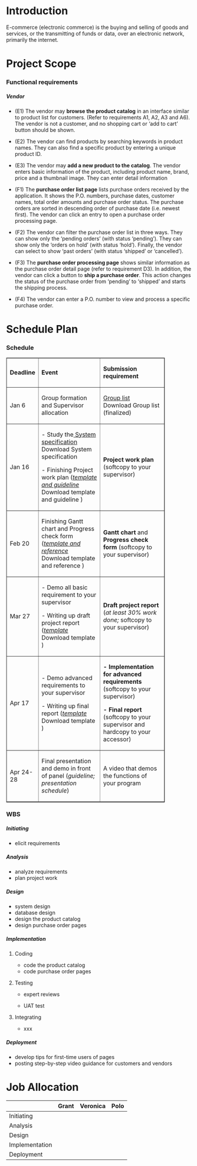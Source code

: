 # Introduction

E-commerce (electronic commerce) is the buying and selling of goods and services, or the transmitting of funds or data, over an electronic network, primarily the internet.



# Project Scope

### Functional requirements

##### Vendor

- (E1) The vendor may **browse the product catalog** in an interface similar to product list for customers. (Refer to requirements A1, A2, A3 and A6). The vendor is not a customer, and no shopping cart or ‘add to cart’ button should be shown.
- (E2) The vendor can find products by searching keywords in product names. They can also find a specific product by entering a unique product ID.
- (E3) The vendor may **add a new product to the catalog**. The vendor enters basic information of the product, including product name, brand, price and a thumbnail image. They can enter detail information

- (F1) The **purchase order list page** lists purchase orders received by the
  application. It shows the P.O. numbers, purchase dates, customer names, total order amounts and purchase order status. The purchase orders are sorted in descending order of purchase date (i.e. newest first). The vendor can click an entry to open a purchase order processing page.
- (F2) The vendor can filter the purchase order list in three ways. They can show only the ‘pending orders’ (with status ‘pending’). They can show only the ‘orders on hold’ (with status ‘hold’). Finally, the vendor can select to show ‘past orders’ (with status ‘shipped’ or ‘cancelled’).
- (F3) The **purchase order processing page** shows similar information as the purchase order detail page (refer to requirement D3). In addition, the vendor can click a button to **ship a purchase order**. This action changes the status of the purchase order from ‘pending’ to ‘shipped’ and starts the shipping process.
- (F4) The vendor can enter a P.O. number to view and process a specific purchase order.



# Schedule Plan

### Schedule

<table style="border-collapse: collapse; width: 85.2961%;" border="1"><tbody><tr><td style="width: 16.9675%;" width="94"><p><strong><span>Deadline</span></strong></p></td><td style="width: 40.9747%;" width="227"><p><strong><span>Event</span></strong></p></td><td style="width: 41.8773%;" width="232"><p><strong><span>Submission requirement</span></strong></p></td></tr><tr><td style="width: 16.9675%;" width="94"><p><span>Jan 6&nbsp;</span></p></td><td style="width: 40.9747%;" width="227"><p><span>Group formation and Supervisor allocation</span></p></td><td style="width: 41.8773%;" width="232"><p><span><span class="instructure_file_holder link_holder instructure_file_link_holder"><a id="102935" class="inline_disabled preview_in_overlay" href="/courses/2848/files/102935?wrap=1" target="_blank" data-canvas-previewable="true" data-api-endpoint="https://canvas.mpu.edu.mo/api/v1/courses/2848/files/102935" data-api-returntype="File">Group list</a><a class="file_download_btn fOyUs_bGBk fbyHH_bGBk fbyHH_vIby" role="button" download="" style="margin-inline-start: 5px; text-decoration: none;" href="https://canvas.mpu.edu.mo/courses/2848/files/102935/download?download_frd=1">
            <span class="screenreader-only">
              Download Group list
            </span>
          </a></span> (finalized)</span></p></td></tr><tr><td style="width: 16.9675%;" width="94"><p><span>Jan 16</span></p></td><td style="width: 40.9747%;" width="227"><p><span>- Study the<span class="instructure_file_holder link_holder instructure_file_link_holder"><a id="96990" class="inline_disabled preview_in_overlay" href="/courses/2848/files/96990?wrap=1" target="_blank" data-canvas-previewable="true"> System specification</a><a class="file_download_btn fOyUs_bGBk fbyHH_bGBk fbyHH_vIby" role="button" download="" style="margin-inline-start: 5px; text-decoration: none;" href="https://canvas.mpu.edu.mo/courses/2848/files/96990/download?download_frd=1">
            <span class="screenreader-only">
              Download  System specification
            </span>
          </a></span></span></p><p><span>- Finishing Project work plan (<span class="instructure_file_holder link_holder instructure_file_link_holder"><a class="inline_disabled preview_in_overlay" title="Guide for Project Work Plan.pdf" href="/courses/2848/files/97017?wrap=1" target="_blank" data-canvas-previewable="true" data-api-endpoint="https://canvas.mpu.edu.mo/api/v1/courses/2848/files/97017" data-api-returntype="File"><em>template and guideline</em></a><a class="file_download_btn fOyUs_bGBk fbyHH_bGBk fbyHH_vIby" role="button" download="" style="margin-inline-start: 5px; text-decoration: none;" href="https://canvas.mpu.edu.mo/courses/2848/files/97017/download?download_frd=1">
            <span class="screenreader-only">
              Download template and guideline
            </span>
          </a></span>)</span></p></td><td style="width: 41.8773%;" width="232"><p><strong><span>Project work plan</span></strong><span> (softcopy to your supervisor)</span></p></td></tr><tr><td style="width: 16.9675%;" width="94"><p><span>Feb 20</span></p></td><td style="width: 40.9747%;" width="227"><p><span>Finishing Gantt chart and Progress check form (<span class="instructure_file_holder link_holder instructure_file_link_holder"><a class="inline_disabled preview_in_overlay" title="Progress Check Form (2022_2023).docx" href="/courses/2848/files/97280?wrap=1" target="_blank" data-canvas-previewable="true" data-api-endpoint="https://canvas.mpu.edu.mo/api/v1/courses/2848/files/97280" data-api-returntype="File"><em>template and reference</em></a><a class="file_download_btn fOyUs_bGBk fbyHH_bGBk fbyHH_vIby" role="button" download="" style="margin-inline-start: 5px; text-decoration: none;" href="https://canvas.mpu.edu.mo/courses/2848/files/97280/download?download_frd=1">
            <span class="screenreader-only">
              Download template and reference
            </span>
          </a></span>)</span></p></td><td style="width: 41.8773%;" width="232"><p><strong><span>Gantt chart</span></strong><span> and <strong>Progress check form</strong> (softcopy to your supervisor)</span></p></td></tr><tr><td style="width: 16.9675%;" width="94"><p><span>Mar 27</span></p></td><td style="width: 40.9747%;" width="227"><p><span>- Demo all basic requirement to your supervisor</span></p><p><span>- Writing up draft project report (<span class="instructure_file_holder link_holder instructure_file_link_holder"><a class="inline_disabled preview_in_overlay" title="ISI Final Report Template (2022_2023).pdf" href="/courses/2848/files/97278?wrap=1" target="_blank" data-canvas-previewable="true" data-api-endpoint="https://canvas.mpu.edu.mo/api/v1/courses/2848/files/97278" data-api-returntype="File"><em>template</em></a><a class="file_download_btn fOyUs_bGBk fbyHH_bGBk fbyHH_vIby" role="button" download="" style="margin-inline-start: 5px; text-decoration: none;" href="https://canvas.mpu.edu.mo/courses/2848/files/97278/download?download_frd=1">
            <span class="screenreader-only">
              Download template
            </span>
          </a></span>)</span></p></td><td style="width: 41.8773%;" width="232"><p><strong><span>Draft project report</span></strong><span> (<em>at least 30% work done; </em>softcopy to your supervisor) </span></p></td></tr><tr><td style="width: 16.9675%;" width="94"><p><span>Apr 17</span></p></td><td style="width: 40.9747%;" width="227"><p><span>- Demo advanced requirements to your supervisor</span></p><p><span>- Writing up final report (<span class="instructure_file_holder link_holder instructure_file_link_holder"><a id="97278" class="inline_disabled preview_in_overlay" href="/courses/2848/files/97278?wrap=1" target="_blank" data-canvas-previewable="true" data-api-endpoint="https://canvas.mpu.edu.mo/api/v1/courses/2848/files/97278" data-api-returntype="File"><em>template</em></a><a class="file_download_btn fOyUs_bGBk fbyHH_bGBk fbyHH_vIby" role="button" download="" style="margin-inline-start: 5px; text-decoration: none;" href="https://canvas.mpu.edu.mo/courses/2848/files/97278/download?download_frd=1">
            <span class="screenreader-only">
              Download template
            </span>
          </a></span>)</span></p></td><td style="width: 41.8773%;" width="232"><p><strong><span>- Implementation for advanced requirements</span></strong><span> (softcopy to your supervisor)</span></p><p><strong><span>- Final report</span></strong><span> (softcopy to your supervisor and hardcopy to your accessor)</span></p></td></tr><tr><td style="width: 16.9675%;" width="94"><p><span>Apr 24-28</span></p></td><td style="width: 40.9747%;" width="227"><p><span>Final presentation and demo in front of panel (<em>guideline; presentation schedule</em>)</span></p></td><td style="width: 41.8773%;" width="232"><p><span>A video that demos the functions of your program</span></p></td></tr></tbody></table>



### WBS

##### Initiating

- elicit requirements





##### Analysis

- analyze requirements
- plan project work





##### Design

- system design
- database design
- design the product catalog
- design purchase order pages





##### Implementation

1. Coding

   - code the product catalog
   - code purchase order pages

   

2. Testing

   - expert reviews

   - UAT test

     

3. Integrating

   - xxx





##### Deployment

- develop tips for first-time users of pages
- posting step-by-step video guidance for customers and vendors





# Job Allocation

|                | Grant | Veronica | Polo |
| -------------- | ----- | -------- | ---- |
| Initiating     |       |          |      |
| Analysis       |       |          |      |
| Design         |       |          |      |
| Implementation |       |          |      |
| Deployment     |       |          |      |

